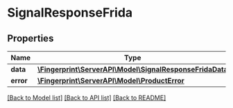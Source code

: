 # SignalResponseFrida

## Properties
Name | Type | Description | Notes
------------ | ------------- | ------------- | -------------
**data** | [**\Fingerprint\ServerAPI\Model\SignalResponseFridaData**](SignalResponseFridaData.md) |  | [optional] 
**error** | [**\Fingerprint\ServerAPI\Model\ProductError**](ProductError.md) |  | [optional] 

[[Back to Model list]](../../README.md#documentation-for-models) [[Back to API list]](../../README.md#documentation-for-api-endpoints) [[Back to README]](../../README.md)


